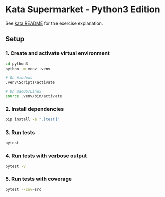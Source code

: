 # Kata Supermarket - Python3 Edition

See [kata README](../README.md) for the exercise explanation.

## Setup

### 1. Create and activate virtual environment
```bash
cd python3
python -m venv .venv

# On Windows
.venv\Scripts\activate

# On macOS/Linux
source .venv/bin/activate
```

### 2. Install dependencies
```bash
pip install -e ".[test]"
```

### 3. Run tests
```bash
pytest
```

### 4. Run tests with verbose output
```bash
pytest -v
```

### 5. Run tests with coverage
```bash
pytest --cov=src
```
